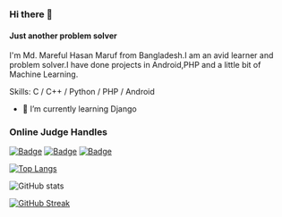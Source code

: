 ### Hi there 👋
#### Just another problem solver
I'm Md. Mareful Hasan Maruf from Bangladesh.I am an avid learner and problem solver.I have done projects in Android,PHP and a little bit of Machine Learning.

Skills: C / C++ / Python / PHP / Android

- 🌱 I’m currently learning Django 



### Online Judge Handles

[![Badge](https://cp-logo.vercel.app/codeforces/blurryface?logo=true)](https://codeforces.com/profile/Blurryface)
[![Badge](https://cp-logo.vercel.app/codechef/maruf_hasan?logo=true)](https://www.codechef.com/users/maruf_hasan)
[![Badge](https://cp-logo.vercel.app/atcoder/maruf_hasan1789?logo=true)](https://atcoder.jp/users/Maruf_Hasan1789)





[![Top Langs](https://github-readme-stats.vercel.app/api/top-langs/?username=Maruf-Hasan1789)](https://github.com/Maruf-Hasan1789)

![GitHub stats](https://github-readme-stats.vercel.app/api?username=Maruf-Hasan1789&show_icons=true)  


[![GitHub Streak](https://streak-stats.demolab.com/?user=Maruf-Hasan1789)](https://git.io/streak-stats)

